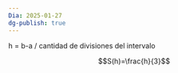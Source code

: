 ```yaml
---
Dia: 2025-01-27
dg-publish: true
---
```

h = b-a / cantidad de divisiones del intervalo

$$S(h)=\frac{h}{3}$$
